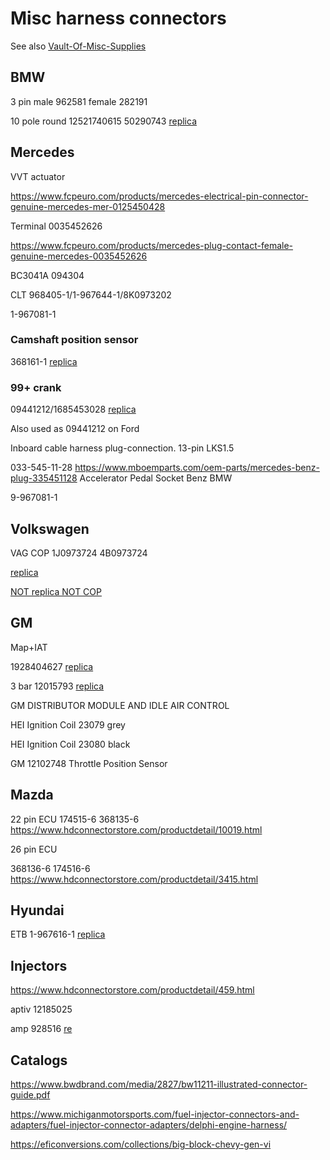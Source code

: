 # Misc harness connectors

See also [Vault-Of-Misc-Supplies](Vault-Of-Misc-Supplies)

## BMW

3 pin male 962581 female 282191

10 pole round 12521740615 50290743 [replica](https://www.hdconnectorstore.com/productdetail/7415.html)

## Mercedes

VVT actuator

https://www.fcpeuro.com/products/mercedes-electrical-pin-connector-genuine-mercedes-mer-0125450428

Terminal 0035452626

https://www.fcpeuro.com/products/mercedes-plug-contact-female-genuine-mercedes-0035452626

BC3041A 094304

CLT 968405-1/1-967644-1/8K0973202

1-967081-1

### Camshaft position sensor

368161-1 [replica](https://www.hdconnectorstore.com/productdetail/1923.html)

### 99+ crank

09441212/1685453028 [replica](https://www.hdconnectorstore.com/productdetail/541.html)

Also used as 09441212 on Ford

Inboard cable harness plug-connection. 13-pin LKS1.5

033-545-11-28
https://www.mboemparts.com/oem-parts/mercedes-benz-plug-335451128
Accelerator Pedal Socket Benz BMW

9-967081-1

## Volkswagen

VAG COP 1J0973724 4B0973724

[replica](https://www.hdconnectorstore.com/productdetail/9276.html)

[NOT replica NOT COP](https://www.hdconnectorstore.com/productdetail/9236.html)

## GM

Map+IAT

1928404627 [replica](https://www.hdconnectorstore.com/productdetail/4035.html)

3 bar 12015793 [replica](https://www.hdconnectorstore.com/productdetail/10602.html)

GM DISTRIBUTOR MODULE AND IDLE AIR CONTROL

HEI Ignition Coil 23079 grey

HEI Ignition Coil 23080 black

GM 12102748 Throttle Position Sensor

## Mazda

22 pin ECU
174515-6 368135-6 https://www.hdconnectorstore.com/productdetail/10019.html

26 pin ECU

368136-6 174516-6 https://www.hdconnectorstore.com/productdetail/3415.html

## Hyundai

ETB 1-967616-1 [replica](https://www.hdconnectorstore.com/productdetail/9515.html)

## Injectors

https://www.hdconnectorstore.com/productdetail/459.html

aptiv 12185025

amp 928516 [re](https://www.hdconnectorstore.com/productdetail/1067.html)

## Catalogs

https://www.bwdbrand.com/media/2827/bw11211-illustrated-connector-guide.pdf

https://www.michiganmotorsports.com/fuel-injector-connectors-and-adapters/fuel-injector-connector-adapters/delphi-engine-harness/

https://eficonversions.com/collections/big-block-chevy-gen-vi
